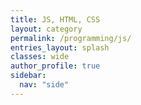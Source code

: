 ```yaml
---
title: JS, HTML, CSS
layout: category
permalink: /programming/js/
entries_layout: splash
classes: wide
author_profile: true
sidebar:
  nav: "side"
---
```


